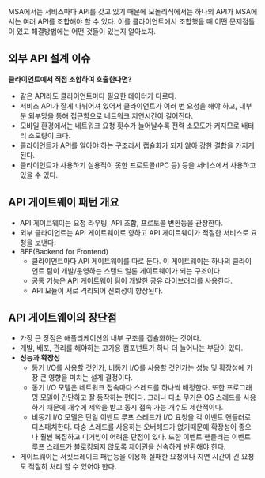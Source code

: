 MSA에서는 서비스마다 API를 갖고 있기 때문에 모놀리식에서는 하나의 API가 MSA에서는 여러 API를 조합해야 할 수 있다. 이를 클라이언트에서 조합했을 때 어떤 문제점들이 있고 해결방법에는 어떤 것들이 있는지 알아보자.

## 외부 API 설계 이슈
**클라이언트에서 직접 조합하여 호출한다면?**
- 같은 API라도 클라이언트마다 필요한 데이터가 다르다.
- 서비스 API가 잘게 나뉘어져 있어서 클라이언트가 여러 번 요청을 해야 하고, 대부분 외부망을 통해 접근함으로 네트워크 지연시간이 길어진다.
- 모바일 환경에서는 네트워크 요청 횟수가 늘어날수록 전력 소모도가 커지므로 배터리 소모량이 크다.
- 클라이언트가 API를 알아야 하는 구조라서 캡슐화가 되지 않아 강한 결합을 가지게 된다.
- 클라이언트가 사용하기 실용적이 못한 프로토콜(IPC 등) 등을 서비스에서 사용하고 있을 수 있다.

## API 게이트웨이 패턴 개요
- API 게이트웨이는 요청 라우팅, API 조합, 프로토콜 변환등을 관장한다.
- 외부 클라이언트는 API 게이트웨이로 향하고 API 게이트웨이가 적절한 서비스로 요청을 보낸다.
- BFF(Backend for Frontend)
	- 클라이언트마다 API 게이트웨이를 따로 둔다. 이 게이트웨이는 하나의 클라이언트 팀이 개발/운영하는 스탠드 얼론 게이트웨이가 되는 구조이다.
    - 공통 기능은 API 게이트웨이 팀이 개발한 공유 라이브러리를 사용한다.
    - API 모듈이 서로 격리되어 신뢰성이 향상된다.

## API 게이트웨이의 장단점
- 가장 큰 장점은 애플리케이션의 내부 구조를 캡슐화하는 것이다.
- 개발, 배포, 관리를 해야하는 고가용 컴포넌트가 하나 더 늘어나는 부담이 있다.
- **성능과 확장성**
  - 동기 I/O를 사용할 것인가, 비동기 I/O를 사용할 것인가는 성능 및 확장성에 가장 큰 영향을 미치는 설계 결정이다.
  - 동기 I/O 모델은 네트워크 접속마다 스레드를 하나씩 배정한다. 또한 프로그래밍 모델이 간단하고 잘 동작하는 편이다. 그러나 다소 무거운 OS 스레드를 사용하기 때문에 개수에 제약을 받고 동시 접속 가능 개수도 제한적이다.
  - 비동기 I/O 모델은 단일 이벤트 루프 스레드가 I/O 요청을 각 이벤트 핸들러로 디스패치한다. 다숭 스레드를 사용하는 오버헤드가 없기때문에 확장성이 좋으나 훨씬 복잡하고 디거빙이 어려운 단점이 있다. 또한 이벤트 핸들러는 이벤트 루프 스레드가 블로킹되지 않도록 제어권을 신속하게 반환해야 한다.
- 게이트웨이는 서킷브레이크 패턴등을 이용해 실패한 요청이나 지연 시간이 긴 요청도 적절히 처리 할 수 있어야 한다.